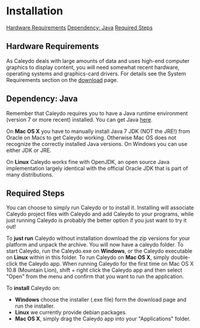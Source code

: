 # Installation

[Hardware Requirements](#Hardware_Requirements)
[Dependency: Java](#Dependency:_Java)
[Required Steps](#Required_Steps)

## Hardware Requirements
As Caleydo deals with large amounts of data and uses high-end computer graphics to display content, you will need somewhat recent hardware, operating systems and graphics-card drivers. For details see the System Requirements section on the [download](http://www.icg.tugraz.at/project/caleydo/download-caleydo) page.

## Dependency: Java
Remember that Caleydo requires you to have a Java runtime environment (version 7 or more recent) installed. You can get Java [here](http://www.oracle.com/technetwork/java/javase/downloads/jdk7-downloads-1880260.html).

On **Mac OS X** you have to manually install Java 7 JDK (NOT the JRE!) from Oracle on Macs to get Caleydo working. Otherwise Mac OS does not recognize the correctly installed Java versions. On Windows you can use either JDK or JRE. 

On **Linux** Caleydo works fine with OpenJDK, an open source Java implementation largely identical with the official Oracle JDK that is part of many distributions. 

## Required Steps
You can choose to simply run Caleydo or to install it. Installing will associate Caleydo project files with Caleydo and add Caleydo to your programs, while just running Caleydo is probably the better option if you just want to try it out!

To **just run** Caleydo without installation download the zip versions for your platform and unpack the archive. You will now have a caleydo folder. To start Caleydo, run the Caleydo.exe on **Windows**, or the Caleydo executable on **Linux** within in this folder. To run Caleydo on **Mac OS X**, simply double-click the Caleydo app. When running Caleydo for the first time on Mac OS X 10.8 (Mountain Lion), shift + right click the Caleydo app and then select "Open" from the menu and confirm that you want to run the application.

To **install** Caleydo on:
 * **Windows** choose the installer (.exe file) form the download page and run the installer. 
 * **Linux** we currently provide debian packages. 
 * **Mac OS X**, simply drag the Caleydo app into your "Applications" folder.
